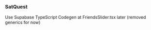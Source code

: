 ### SatQuest

Use Supabase TypeScript Codegen at FriendsSlider.tsx later (removed generics for now)

